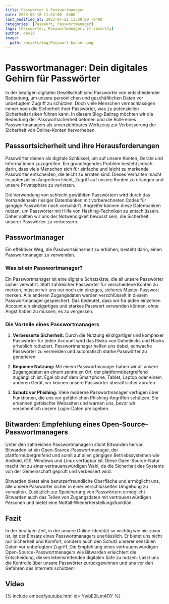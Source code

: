 ```yaml
---
title: Passwörter & Passwortmanager
date: 2023-06-10 11:33:00 -0400
last_modified_at: 2023-07-21 13:00:00 -0400
categories: [Passwort, Passwortmanager]
tags: [Passwörter, Passwortmanager, it-security]
author: david
image:
  path: /assets/img/Passwort-banner.png
---
```


# Passwortmanager: Dein digitales Gehirn für Passwörter

In der heutigen digitalen Gesellschaft sind Passwörter von entscheidender Bedeutung, um unsere persönlichen und geschäftlichen Daten vor unbefugtem Zugriff zu schützen. Doch viele Menschen vernachlässigen immer noch die Sicherheit ihrer Passwörter, was zu potenziellen Sicherheitsrisiken führen kann. In diesem Blog-Beitrag möchten wir die Bedeutung der Passwortsicherheit betonen und die Rolle eines Passwortmanagers als unverzichtbares Werkzeug zur Verbesserung der Sicherheit von Online-Konten hervorheben.

## Passsortsicherheit und ihre Herausforderungen
Passwörter dienen als digitale Schlüssel, um auf unsere Konten, Geräte und Informationen zuzugreifen. Ein grundlegendes Problem besteht jedoch darin, dass viele Menschen sich für einfache und leicht zu merkende Passwörter entscheiden, die leicht zu erraten sind. Dieses Verhalten macht es potenziellen Angreifern leicht, Zugriff auf unsere Konten zu erlangen und unsere Privatsphäre zu verletzen.

Die Verwendung von schlecht gewählten Passwörtern wird durch das Vorhandensein riesiger Datenbanken mit vorberechneten Codes für gängige Passwörter noch verschärft. Angreifer können diese Datenbanken nutzen, um Passwörter mit Hilfe von Hashing-Techniken zu entschlüsseln. Daher sollten wir uns der Notwendigkeit bewusst sein, die Sicherheit unserer Passwörter zu verbessern.

## Passwortmanager
Ein effektiver Weg, die Passwortsicherheit zu erhöhen, besteht darin, einen Passwortmanager zu verwenden.

### Was ist ein Passwortmanager?
Ein Passwortmanager ist eine digitale Schatzkiste, die all unsere Passwörter sicher verwahrt. Statt zahlreicher Passwörter für verschiedene Konten zu merken, müssen wir uns nur noch ein einziges, sicheres Master-Passwort merken. Alle anderen Zugangsdaten werden verschlüsselt in diesem Passwortmanager gespeichert. Das bedeutet, dass wir für jeden einzelnen Account ein einzigartiges und starkes Passwort verwenden können, ohne Angst haben zu müssen, es zu vergessen.

### Die Vorteile eines Passwortmanagers
1. **Verbesserte Sicherheit:** Durch die Nutzung einzigartiger und komplexer Passwörter für jeden Account wird das Risiko von Datenlecks und Hacks erheblich reduziert. Passwortmanager helfen uns dabei, schwache Passwörter zu vermeiden und automatisch starke Passwörter zu generieren.

2. **Bequeme Nutzung:** Mit einem Passwortmanager haben wir all unsere Zugangsdaten an einem zentralen Ort, der plattformübergreifend zugänglich ist. Egal ob auf dem Smartphone, Tablet, Laptop oder einem anderen Gerät, wir können unsere Passwörter überall sicher abrufen.

3. **Schutz vor Phishing:** Viele moderne Passwortmanager verfügen über Funktionen, die uns vor gefährlichen Phishing-Angriffen schützen. Sie erkennen gefälschte Webseiten und warnen uns, bevor wir versehentlich unsere Login-Daten preisgeben.

## Bitwarden: Empfehlung eines Open-Source-Passwortmanagers
Unter den zahlreichen Passwortmanagern sticht Bitwarden hervor. Bitwarden ist ein Open-Source-Passwortmanager, der plattformübergreifend und somit auf allen gängigen Betriebssystemen wie Android, iOS, Windows und Linux verfügbar ist. Diese Open-Source-Natur macht ihn zu einer vertrauenswürdigen Wahl, da die Sicherheit des Systems von der Gemeinschaft geprüft und verbessert wird.

Bitwarden bietet eine benutzerfreundliche Oberfläche und ermöglicht uns, alle unsere Passwörter sicher in einer verschlüsselten Umgebung zu verwalten. Zusätzlich zur Speicherung von Passwörtern ermöglicht Bitwarden auch das Teilen von Zugangsdaten mit vertrauenswürdigen Personen und bietet eine Notfall-Wiederherstellungsfunktion.

## Fazit
In der heutigen Zeit, in der unsere Online-Identität so wichtig wie nie zuvor ist, ist der Einsatz eines Passwortmanagers unerlässlich. Er bietet uns nicht nur Sicherheit und Komfort, sondern auch den Schutz unserer sensiblen Daten vor unbefugtem Zugriff. Die Empfehlung eines vertrauenswürdigen Open-Source-Passwortmanagers wie Bitwarden erleichtert die Entscheidung, diesen lebensrettenden digitalen Safe zu nutzen. Lasst uns die Kontrolle über unsere Passwörter zurückgewinnen und uns vor den Gefahren des Internets schützen!<br>

## Video
{% include embed/youtube.html id='YwbE2iLmAT0' %}